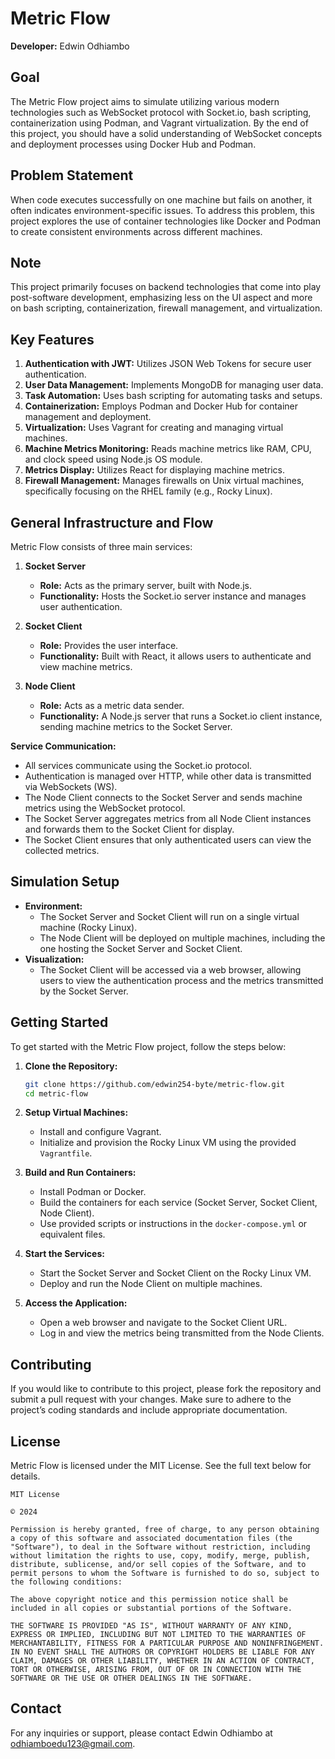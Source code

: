 # **Metric Flow**

**Developer:** Edwin Odhiambo  

## **Goal**
The Metric Flow project aims to simulate utilizing various modern technologies such as WebSocket protocol with Socket.io, bash scripting, containerization using Podman, and Vagrant virtualization. By the end of this project, you should have a solid understanding of WebSocket concepts and deployment processes using Docker Hub and Podman.

## **Problem Statement**
When code executes successfully on one machine but fails on another, it often indicates environment-specific issues. To address this problem, this project explores the use of container technologies like Docker and Podman to create consistent environments across different machines.

## **Note**
This project primarily focuses on backend technologies that come into play post-software development, emphasizing less on the UI aspect and more on bash scripting, containerization, firewall management, and virtualization.

## **Key Features**
1. **Authentication with JWT:** Utilizes JSON Web Tokens for secure user authentication.
2. **User Data Management:** Implements MongoDB for managing user data.
3. **Task Automation:** Uses bash scripting for automating tasks and setups.
4. **Containerization:** Employs Podman and Docker Hub for container management and deployment.
5. **Virtualization:** Uses Vagrant for creating and managing virtual machines.
6. **Machine Metrics Monitoring:** Reads machine metrics like RAM, CPU, and clock speed using Node.js OS module.
7. **Metrics Display:** Utilizes React for displaying machine metrics.
8. **Firewall Management:** Manages firewalls on Unix virtual machines, specifically focusing on the RHEL family (e.g., Rocky Linux).

## **General Infrastructure and Flow**
Metric Flow consists of three main services:

1. **Socket Server**
   - **Role:** Acts as the primary server, built with Node.js.
   - **Functionality:** Hosts the Socket.io server instance and manages user authentication.
   
2. **Socket Client**
   - **Role:** Provides the user interface.
   - **Functionality:** Built with React, it allows users to authenticate and view machine metrics.
   
3. **Node Client**
   - **Role:** Acts as a metric data sender.
   - **Functionality:** A Node.js server that runs a Socket.io client instance, sending machine metrics to the Socket Server.

**Service Communication:**
- All services communicate using the Socket.io protocol.
- Authentication is managed over HTTP, while other data is transmitted via WebSockets (WS).
- The Node Client connects to the Socket Server and sends machine metrics using the WebSocket protocol.
- The Socket Server aggregates metrics from all Node Client instances and forwards them to the Socket Client for display.
- The Socket Client ensures that only authenticated users can view the collected metrics.

## **Simulation Setup**
- **Environment:** 
  - The Socket Server and Socket Client will run on a single virtual machine (Rocky Linux).
  - The Node Client will be deployed on multiple machines, including the one hosting the Socket Server and Socket Client.
- **Visualization:**
  - The Socket Client will be accessed via a web browser, allowing users to view the authentication process and the metrics transmitted by the Socket Server.

## **Getting Started**
To get started with the Metric Flow project, follow the steps below:

1. **Clone the Repository:**
   ```bash
   git clone https://github.com/edwin254-byte/metric-flow.git
   cd metric-flow
   ```

2. **Setup Virtual Machines:**
   - Install and configure Vagrant.
   - Initialize and provision the Rocky Linux VM using the provided `Vagrantfile`.

3. **Build and Run Containers:**
   - Install Podman or Docker.
   - Build the containers for each service (Socket Server, Socket Client, Node Client).
   - Use provided scripts or instructions in the `docker-compose.yml` or equivalent files.

4. **Start the Services:**
   - Start the Socket Server and Socket Client on the Rocky Linux VM.
   - Deploy and run the Node Client on multiple machines.

5. **Access the Application:**
   - Open a web browser and navigate to the Socket Client URL.
   - Log in and view the metrics being transmitted from the Node Clients.

## **Contributing**
If you would like to contribute to this project, please fork the repository and submit a pull request with your changes. Make sure to adhere to the project’s coding standards and include appropriate documentation.

## **License**

Metric Flow is licensed under the MIT License. See the full text below for details.

```
MIT License

© 2024

Permission is hereby granted, free of charge, to any person obtaining a copy of this software and associated documentation files (the "Software"), to deal in the Software without restriction, including without limitation the rights to use, copy, modify, merge, publish, distribute, sublicense, and/or sell copies of the Software, and to permit persons to whom the Software is furnished to do so, subject to the following conditions:

The above copyright notice and this permission notice shall be included in all copies or substantial portions of the Software.

THE SOFTWARE IS PROVIDED "AS IS", WITHOUT WARRANTY OF ANY KIND, EXPRESS OR IMPLIED, INCLUDING BUT NOT LIMITED TO THE WARRANTIES OF MERCHANTABILITY, FITNESS FOR A PARTICULAR PURPOSE AND NONINFRINGEMENT. IN NO EVENT SHALL THE AUTHORS OR COPYRIGHT HOLDERS BE LIABLE FOR ANY CLAIM, DAMAGES OR OTHER LIABILITY, WHETHER IN AN ACTION OF CONTRACT, TORT OR OTHERWISE, ARISING FROM, OUT OF OR IN CONNECTION WITH THE SOFTWARE OR THE USE OR OTHER DEALINGS IN THE SOFTWARE.
```

## **Contact**
For any inquiries or support, please contact Edwin Odhiambo at [odhiamboedu123@gmail.com](mailto:odhiamboedu123@gmail.com).


